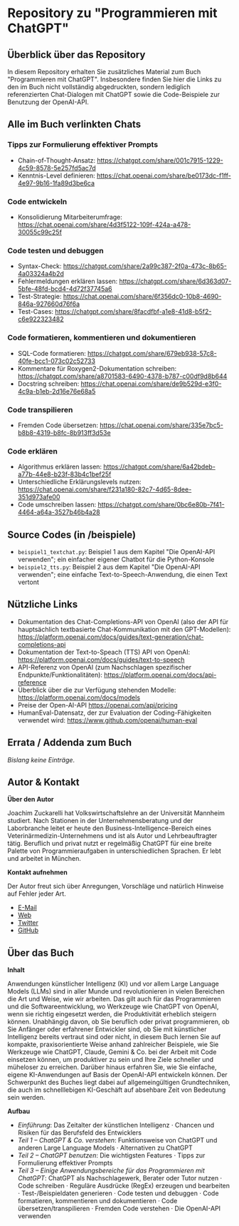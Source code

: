 # Repository zu "Programmieren mit ChatGPT"


## Überblick über das Repository

In diesem Repository erhalten Sie zusätzliches Material zum Buch "Programmieren mit ChatGPT". Insbesondere finden Sie hier die Links zu den im Buch nicht vollständig abgedruckten, sondern lediglich referenzierten Chat-Dialogen mit ChatGPT sowie die Code-Beispiele zur Benutzung der OpenAI-API.


## Alle im Buch verlinkten Chats

### Tipps zur Formulierung effektiver Prompts

- Chain-of-Thought-Ansatz: https://chatgpt.com/share/001c7915-1229-4c59-8578-5e257fd5ac7d
- Kenntnis-Level definieren: https://chat.openai.com/share/be0173dc-f1ff-4e97-9b16-1fa89d3be6ca


### Code entwickeln

- Konsolidierung Mitarbeiterumfrage: https://chat.openai.com/share/4d3f5122-109f-424a-a478-30055c99c25f

### Code testen und debuggen

- Syntax-Check: https://chatgpt.com/share/2a99c387-2f0a-473c-8b65-4a03324a4b2d
- Fehlermeldungen erklären lassen: https://chatgpt.com/share/6d363d07-5bfe-48fd-bcd4-4d72f37745a6
- Test-Strategie: https://chat.openai.com/share/6f356dc0-10b8-4690-846a-927660d76f6a
- Test-Cases: https://chatgpt.com/share/8facdfbf-a1e8-41d8-b5f2-c6e922323482


### Code formatieren, kommentieren und dokumentieren

- SQL-Code formatieren: https://chatgpt.com/share/679eb938-57c8-40fe-bcc1-073c02c52733
- Kommentare für Roxygen2-Dokumentation schreiben: https://chatgpt.com/share/a8701583-6490-4378-b787-c00df9d8b644
- Docstring schreiben: https://chat.openai.com/share/de9b529d-e3f0-4c9a-b1eb-2d16e76e68a5


### Code transpilieren

- Fremden Code übersetzen: https://chat.openai.com/share/335e7bc5-b8b8-4319-b8fc-8b913ff3d53e


### Code erklären

- Algorithmus erklären lassen: https://chatgpt.com/share/6a42bdeb-a77b-44e8-b23f-83b4c1bef25f
- Unterschiedliche Erklärungslevels nutzen: https://chat.openai.com/share/f231a180-82c7-4d65-8dee-351d973afe00
- Code umschreiben lassen: https://chatgpt.com/share/0bc6e80b-7f41-4464-a64a-3527b46b4a28


## Source Codes (in /beispiele)
- `beispiel1_textchat.py`: Beispiel 1 aus dem Kapitel "Die OpenAI-API verwenden"; ein einfacher eigener Chatbot für die Python-Konsole
- `beispiel2_tts.py`: Beispiel 2 aus dem Kapitel "Die OpenAI-API verwenden"; eine einfache Text-to-Speech-Anwendung, die einen Text vertont


## Nützliche Links


- Dokumentation des Chat-Completions-API von OpenAI (also der API für hauptsächlich textbasierte Chat-Kommunikation mit den GPT-Modellen): https://platform.openai.com/docs/guides/text-generation/chat-completions-api
- Dokumentation der Text-to-Speach (TTS) API von OpenAI: https://platform.openai.com/docs/guides/text-to-speech
- API-Referenz von OpenAI (zum Nachschlagen spezifischer Endpunkte/Funktionalitäten): https://platform.openai.com/docs/api-reference
- Überblick über die zur Verfügung stehenden Modelle: https://platform.openai.com/docs/models
- Preise der Open-AI-API https://openai.com/api/pricing
- HumanEval-Datensatz, der zur Evaluation der Coding-Fähigkeiten verwendet wird: https://www.github.com/openai/human-eval


## Errata / Addenda zum Buch

*Bislang keine Einträge*.

## Autor & Kontakt

**Über den Autor**

Joachim Zuckarelli hat Volkswirtschaftslehre an der Universität Mannheim studiert. Nach Stationen in der Unternehmensberatung und der Laborbranche leitet er heute den Business-Intelligence-Bereich eines Veterinärmedizin-Unternehmens und ist als Autor und Lehrbeauftragter tätig. Beruflich und privat nutzt er regelmäßig ChatGPT für eine breite Palette von Programmieraufgaben in unterschiedlichen Sprachen. Er lebt und arbeitet in München.


**Kontakt aufnehmen**

Der Autor freut sich über Anregungen, Vorschläge und natürlich Hinweise auf Fehler jeder Art.

- [E-Mail](https://veilmail.io/joachimzuckarelli)
- [Web](https://www.zuckarelli.de)
- [Twitter](https://twitter.com/jsugarelli)
- [GitHub](https://github.com/jsugarelli)



## Über das Buch

**Inhalt**

Anwendungen künstlicher Intelligenz (KI) und vor allem Large Language Models (LLMs) sind in aller Munde und revolutionieren in vielen Bereichen die Art und Weise, wie wir arbeiten. Das gilt auch für das Programmieren und die Softwareentwicklung, wo Werkzeuge wie ChatGPT von OpenAI, wenn sie richtig eingesetzt werden, die Produktivität erheblich steigern können. 
Unabhängig davon, ob Sie beruflich oder privat programmieren, ob Sie Anfänger oder erfahrener Entwickler sind, ob Sie mit künstlicher Intelligenz bereits vertraut sind oder nicht, in diesem Buch lernen Sie auf kompakte, praxisorientierte Weise anhand zahlreicher Beispiele, wie Sie Werkzeuge wie ChatGPT, Claude, Gemini & Co. bei der Arbeit mit Code einsetzen können, um produktiver zu sein und Ihre Ziele schneller und müheloser zu erreichen. Darüber hinaus erfahren Sie, wie Sie einfache, eigene KI-Anwendungen auf Basis der OpenAI-API entwickeln können.
Der Schwerpunkt des Buches liegt dabei auf allgemeingültigen Grundtechniken, die auch im schnelllebigen KI-Geschäft auf absehbare Zeit von Bedeutung sein werden.


**Aufbau**

- *Einführung*: Das Zeitalter der künstlichen Intelligenz · Chancen und Risiken für 
das Berufsfeld des Entwicklers
- *Teil 1 – ChatGPT & Co. verstehen*: Funktionsweise von ChatGPT und anderen Large 
Language Models · Alternativen zu ChatGPT
- *Teil 2 – ChatGPT benutzen*: Die wichtigsten Features · Tipps zur Formulierung effektiver Prompts
- *Teil 3 – Einige Anwendungsbereiche für das Programmieren mit ChatGPT*: ChatGPT 
als Nachschlagewerk, Berater oder Tutor nutzen · Code schreiben · Reguläre Ausdrücke (RegEx) erzeugen und bearbeiten · Test-/Beispieldaten generieren · Code testen und debuggen · Code formatieren, kommentieren und dokumentieren · Code 
übersetzen/transpilieren · Fremden Code verstehen · Die OpenAI-API verwenden
